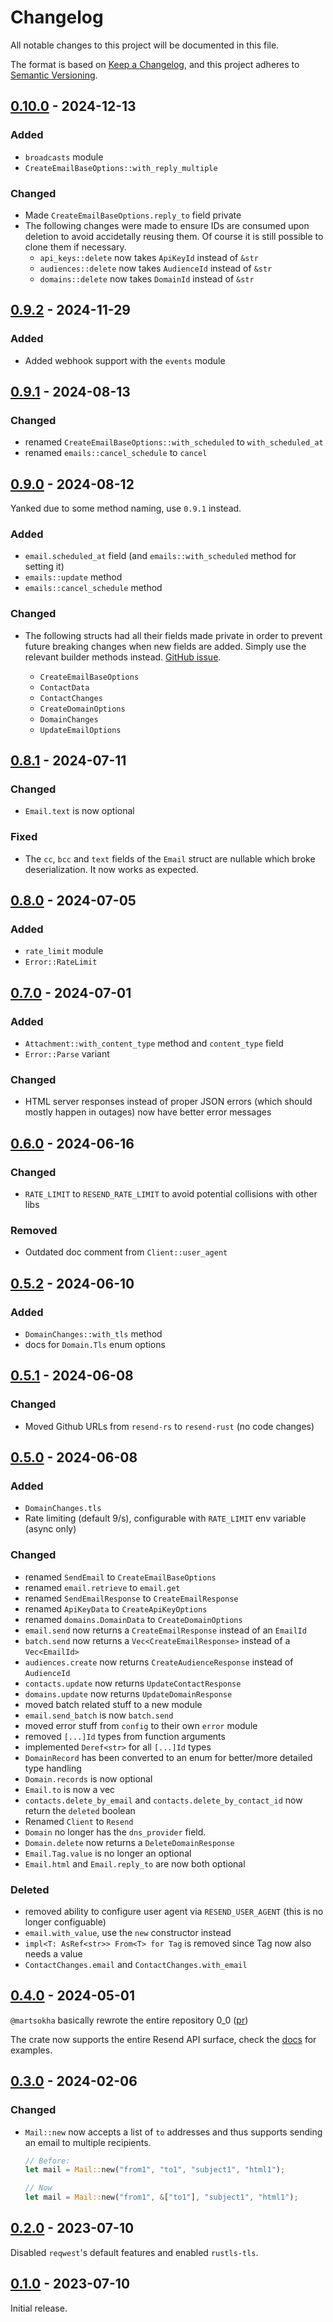 # Changelog

All notable changes to this project will be documented in this file.

The format is based on [Keep a Changelog](https://keepachangelog.com/en/1.1.0/),
and this project adheres to
[Semantic Versioning](https://semver.org/spec/v2.0.0.html).

<!-- ## [Unreleased] -->

## [0.10.0] - 2024-12-13

### Added

- `broadcasts` module
- `CreateEmailBaseOptions::with_reply_multiple`

### Changed

- Made `CreateEmailBaseOptions.reply_to` field private
- The following changes were made to ensure IDs are consumed upon deletion to avoid accidetally
  reusing them. Of course it is still possible to clone them if necessary.
  - `api_keys::delete` now takes `ApiKeyId` instead of `&str`
  - `audiences::delete` now takes `AudienceId` instead of `&str`
  - `domains::delete` now takes `DomainId` instead of `&str`

## [0.9.2] - 2024-11-29

### Added

- Added webhook support with the `events` module

## [0.9.1] - 2024-08-13

### Changed

- renamed `CreateEmailBaseOptions::with_scheduled` to `with_scheduled_at`
- renamed `emails::cancel_schedule` to `cancel`

## [0.9.0] - 2024-08-12

Yanked due to some method naming, use `0.9.1` instead.

### Added

- `email.scheduled_at` field (and `emails::with_scheduled` method for setting it)
- `emails::update` method
- `emails::cancel_schedule` method

### Changed

- The following structs had all their fields made private in order to prevent future breaking
  changes when new fields are added. Simply use the relevant builder methods instead.
  [GitHub issue](https://github.com/resend/resend-rust/issues/15).

  - `CreateEmailBaseOptions`
  - `ContactData`
  - `ContactChanges`
  - `CreateDomainOptions`
  - `DomainChanges`
  - `UpdateEmailOptions`

## [0.8.1] - 2024-07-11

### Changed

- `Email.text` is now optional

### Fixed

- The `cc`, `bcc` and `text` fields of the `Email` struct are nullable which broke deserialization.
  It now works as expected.

## [0.8.0] - 2024-07-05

### Added

- `rate_limit` module
- `Error::RateLimit`

## [0.7.0] - 2024-07-01

### Added

- `Attachment::with_content_type` method and `content_type` field
- `Error::Parse` variant

### Changed

- HTML server responses instead of proper JSON errors (which should mostly happen in outages)
  now have better error messages


## [0.6.0] - 2024-06-16

### Changed

- `RATE_LIMIT` to `RESEND_RATE_LIMIT` to avoid potential collisions with other libs

### Removed

- Outdated doc comment from `Client::user_agent`

## [0.5.2] - 2024-06-10

### Added

- `DomainChanges::with_tls` method
- docs for `Domain.Tls` enum options

## [0.5.1] - 2024-06-08

### Changed

- Moved Github URLs from `resend-rs` to `resend-rust` (no code changes)

## [0.5.0] - 2024-06-08

### Added

- `DomainChanges.tls`
- Rate limiting (default 9/s), configurable with `RATE_LIMIT` env variable (async only)

### Changed

- renamed `SendEmail` to `CreateEmailBaseOptions`
- renamed `email.retrieve` to `email.get`
- renamed `SendEmailResponse` to `CreateEmailResponse`
- renamed `ApiKeyData` to `CreateApiKeyOptions`
- renamed `domains.DomainData` to `CreateDomainOptions`
- `email.send` now returns a `CreateEmailResponse` instead of an `EmailId`
- `batch.send` now returns a `Vec<CreateEmailResponse>` instead of a `Vec<EmailId>`
- `audiences.create` now returns `CreateAudienceResponse` instead of `AudienceId`
- `contacts.update` now returns `UpdateContactResponse`
- `domains.update` now returns `UpdateDomainResponse`
- moved batch related stuff to a new module
- `email.send_batch` is now `batch.send`
- moved error stuff from `config` to their own `error` module
- removed `[...]Id` types from function arguments
- implemented `Deref<str>` for all `[...]Id` types
- `DomainRecord` has been converted to an enum for better/more detailed type handling
- `Domain.records` is now optional
- `Email.to` is now a vec
- `contacts.delete_by_email` and `contacts.delete_by_contact_id` now return the `deleted` boolean
- Renamed `Client` to `Resend`
- `Domain` no longer has the `dns_provider` field.
- `Domain.delete` now returns a `DeleteDomainResponse` 
- `Email.Tag.value` is no longer an optional
- `Email.html` and `Email.reply_to` are now both optional

### Deleted

- removed ability to configure user agent via `RESEND_USER_AGENT` (this is no longer configuable)
- `email.with_value`, use the `new` constructor instead
- `impl<T: AsRef<str>> From<T> for Tag` is removed since Tag now also needs a value
- `ContactChanges.email` and `ContactChanges.with_email`

## [0.4.0] - 2024-05-01

`@martsokha` basically rewrote the entire repository 0_0
([pr](https://github.com/resend/resend-rust/pull/1))

The crate now supports the entire Resend API surface, check the
[docs](https://docs.rs/resend-rs/latest/resend_rs/) for examples.

## [0.3.0] - 2024-02-06

### Changed

- `Mail::new` now accepts a list of `to` addresses and thus supports sending an
  email to multiple recipients.

  ```rs
  // Before:
  let mail = Mail::new("from1", "to1", "subject1", "html1");

  // Now
  let mail = Mail::new("from1", &["to1"], "subject1", "html1");
  ```

## [0.2.0] - 2023-07-10

Disabled `reqwest`'s default features and enabled `rustls-tls`.

## [0.1.0] - 2023-07-10

Initial release.

[0.10.0]: https://crates.io/crates/resend-rs/0.10.0
[0.9.2]: https://crates.io/crates/resend-rs/0.9.2
[0.9.1]: https://crates.io/crates/resend-rs/0.9.1
[0.9.0]: https://crates.io/crates/resend-rs/0.9.0
[0.8.1]: https://crates.io/crates/resend-rs/0.8.1
[0.8.0]: https://crates.io/crates/resend-rs/0.8.0
[0.7.0]: https://crates.io/crates/resend-rs/0.7.0
[0.6.0]: https://crates.io/crates/resend-rs/0.6.0
[0.5.2]: https://crates.io/crates/resend-rs/0.5.2
[0.5.1]: https://crates.io/crates/resend-rs/0.5.1
[0.5.0]: https://crates.io/crates/resend-rs/0.5.0
[0.4.0]: https://crates.io/crates/resend-rs/0.4.0
[0.3.0]: https://crates.io/crates/resend-rs/0.3.0
[0.2.0]: https://crates.io/crates/resend-rs/0.2.0
[0.1.0]: https://crates.io/crates/resend-rs/0.1.0
